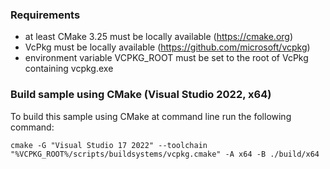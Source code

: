 ### Requirements
- at least CMake 3.25 must be locally available (https://cmake.org)
- VcPkg must be locally available (https://github.com/microsoft/vcpkg)
- environment variable VCPKG_ROOT must be set to the root of VcPkg containing vcpkg.exe
### Build sample using CMake (Visual Studio 2022, x64)
To build this sample using CMake at command line run the following command:

`cmake -G "Visual Studio 17 2022" --toolchain "%VCPKG_ROOT%/scripts/buildsystems/vcpkg.cmake" -A x64 -B ./build/x64`
